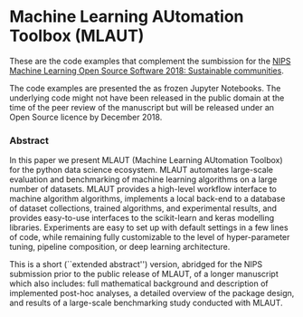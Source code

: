 # Machine Learning AUtomation Toolbox (MLAUT)

These are the code examples that complement the sumbission for the [NIPS Machine Learning Open Source Software 2018: Sustainable communities](https://2018.mloss.org/).

The code examples are presented the as frozen Jupyter Notebooks. The underlying code might not have been released in the public domain at the time of the peer review of the manuscript but will be released under an Open Source licence by December 2018.

### Abstract

In this paper we present MLAUT (Machine Learning AUtomation Toolbox) for the python data science ecosystem. MLAUT automates large-scale evaluation and benchmarking of machine learning algorithms on a large number of datasets. MLAUT provides a high-level workflow interface to machine algorithm algorithms, implements a local back-end to a database of dataset collections, trained algorithms, and experimental results, and provides easy-to-use interfaces to the scikit-learn and keras modelling libraries. Experiments are easy to set up with default settings in a few lines of code, while remaining fully customizable to the level of hyper-parameter tuning, pipeline composition, or deep learning architecture.

This is a short (``extended abstract'') version, abridged for the NIPS submission prior to the public release of MLAUT, of a longer manuscript which also includes: full mathematical background and description of implemented post-hoc analyses, a detailed overview of the package design, and results of a large-scale benchmarking study conducted with MLAUT.

